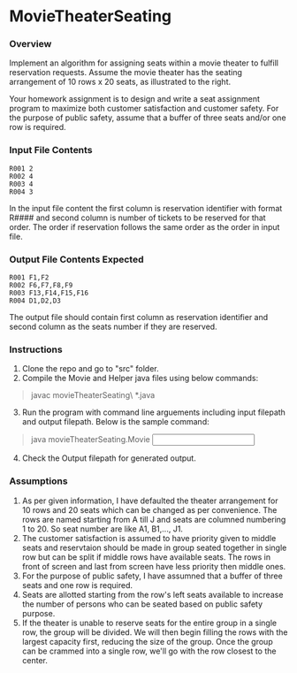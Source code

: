 # MovieTheaterSeating

### Overview

Implement an algorithm for assigning seats within a movie theater to
fulfill reservation requests. Assume the movie theater has the seating
arrangement of 10 rows x 20 seats, as illustrated to the right.

Your homework assignment is to design and write a seat assignment
program to maximize both customer satisfaction and customer
safety. For the purpose of public safety, assume that a buffer of three
seats and/or one row is required.

### Input File Contents

```
R001 2
R002 4
R003 4
R004 3
```
In the input file content the first column is reservation identifier with format R#### and second column is number of tickets to be reserved for that order. The order if reservation follows the same order as the order in input file.

### Output File Contents Expected

```
R001 F1,F2
R002 F6,F7,F8,F9
R003 F13,F14,F15,F16
R004 D1,D2,D3
```
The output file should contain first column as reservation identifier and second column as the seats number if they are reserved.

### Instructions

1. Clone the repo and go to "src" folder.
2. Compile the Movie and Helper java files using below commands:

> javac movieTheaterSeating\ *.java

3. Run the program with command line arguements including input filepath and output filepath. Below is the sample command:

> java movieTheaterSeating.Movie <Input filepath> <Output filepath>

4. Check the Output filepath for generated output.

### Assumptions
  
  1. As per given information, I have defaulted the theater arrangement for 10 rows and 20 seats which can be changed as per convenience. The rows are named starting from A till J and seats are columned numbering 1 to 20. So seat number are like A1, B1,..., J1.
  2. The customer satisfaction is assumed to have priority given to middle seats and reservtaion should be made in group seated together in single row but can be split if middle rows have available seats. The rows in front of screen and last from screen have less priority then middle ones.
  3. For the purpose of public safety, I have assumned that a buffer of three seats and one row is required.
  4. Seats are allotted starting from the row's left seats available to increase the number of persons who can be seated based on public safety purpose.
  5. If the theater is unable to reserve seats for the entire group in a single row, the group will be divided. We will then begin filling the rows with the largest capacity first, reducing the size of the group. Once the group can be crammed into a single row, we'll go with the row closest to the center.
